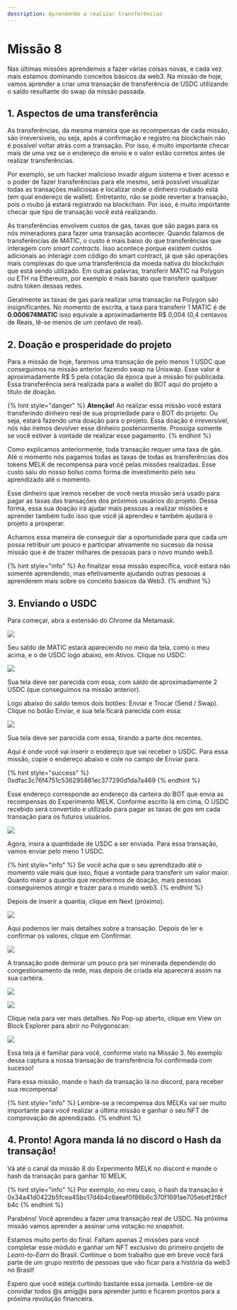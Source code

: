 ```yaml
---
description: Aprendendo a realizar transferências
---
```


# Missão 8

Nas últimas missões aprendemos a fazer várias coisas novas, e cada vez mais estamos dominando conceitos básicos da web3. Na missão de hoje, vamos aprender a criar uma transação de transferência de USDC utilizando o saldo resultante do swap da missão passada.

## 1. Aspectos de uma transferência

As transferências, da mesma maneira que as recompensas de cada missão, são irreversíveis, ou seja, após a confirmação e registro na blockchain não é possível voltar atrás com a transação. Por isso, é muito importante checar mais de uma vez se o endereço de envio e o valor estão corretos antes de realizar transferências.

Por exemplo, se um hacker malicioso invadir algum sistema e tiver acesso e o poder de fazer transferências para ele mesmo, será possível visualizar todas as transações maliciosas e localizar onde o dinheiro roubado está (em qual endereço de wallet). Entretanto, não se pode reverter a transação, pois o roubo já estará registrado na blockchain. Por isso, é muito importante checar que tipo de transação você está realizando.

As transferências envolvem custos de gas, taxas que são pagas para os nós mineradores para fazer uma transação acontecer. Quando falamos de transferências de MATIC, o custo é mais baixo do que transferências que interagem com _smart contracts._ Isso acontece porque existem custos adicionais ao interagir com código do smart contract, já que são operações mais complexas do que uma transferência da moeda nativa do blockchain que está sendo utilizado. Em outras palavras, transferir MATIC na Polygon ou ETH na Ethereum, por exemplo é mais barato que transferir qualquer outro token dessas redes.

Geralmente as taxas de gas para realizar uma transação na Polygon são insignificantes. No momento de escrita, a taxa para transferir 1 MATIC é de **0.000674MATIC** isso equivale a aproximadamente R$ 0,004 (0,4 centavos de Reais, lê-se menos de um centavo de real).

## 2. Doação e prosperidade do projeto

Para a missão de hoje, faremos uma transação de pelo menos 1 USDC que conseguimos na missão anterior fazendo swap na Uniswap. Esse valor é aproximadamente R$ 5 pela cotação da época que a missão foi publicada. Essa transferência será realizada para a wallet do BOT aqui do projeto a título de doação.

{% hint style="danger" %}
**Atenção!** Ao realizar essa missão você estará transferindo dinheiro real de sua propriedade para o BOT do projeto. Ou seja, estará fazendo uma doação para o projeto. Essa doação é irreversível, nós não iremos devolver esse dinheiro posteriormente. Prossiga somente se você estiver à vontade de realizar esse pagamento.
{% endhint %}

Como explicamos anteriormente, toda transação requer uma taxa de gás. Até o momento nós pagamos todas as taxas de todas as transferências dos tokens MELK de recompensa para você pelas missões realizadas. Esse custo saiu do nosso bolso como forma de investimento pelo seu aprendizado até o momento.

Esse dinheiro que iremos receber de você nesta missão será usado para pagar as taxas das transações dos próximos usuários do projeto. Dessa forma, essa sua doação irá ajudar mais pessoas a realizar missões e aprender também tudo isso que você já aprendeu e também ajudará o projeto a prosperar.

Achamos essa maneira de conseguir dar a oportunidade para que cada um possa retribuir um pouco e participar ativamente no sucesso da nossa missão que é de trazer milhares de pessoas para o novo mundo web3.

{% hint style="info" %}
Ao finalizar essa missão específica, você estará não somente aprendendo, mas efetivamente ajudando outras pessoas a aprenderem mais sobre os conceito básicos da Web3.
{% endhint %}

## 3. Enviando o USDC

Para começar, abra a extensão do Chrome da Metamask.

![](<../.gitbook/assets/image (30).png>)

Seu saldo de MATIC estará aparecendo no meio da tela, como o meu acima, e o de USDC logo abaixo, em Ativos. Clique no USDC:

![](<../.gitbook/assets/image (82).png>)

Sua tela deve ser parecida com essa, com saldo de aproximadamente 2 USDC (que conseguimos na missão anterior).

Logo abaixo do saldo temos dois botões: Enviar e Trocar (Send / Swap). Clique no botão Enviar, e sua tela ficará parecida com essa:

![](<../.gitbook/assets/image (38).png>)

Sua tela deve ser parecida com essa, tirando a parte dos recentes.

Aqui é onde você vai inserir o endereço que vai receber o USDC. Para essa missão, copie o endereço abaixo e cole no campo de Enviar para.

{% hint style="success" %}
0xdfac3c76f4751c536295881ec377290d1da7a469
{% endhint %}

Esse endereço corresponde ao endereço da carteira do BOT que envia as recompensas do Experimento MELK. Conforme escrito lá em cima, O USDC recebido será convertido e utilizado para pagar as taxas de _gas_ em cada transação para os futuros usuários.

![](<../.gitbook/assets/image (57).png>)

Agora, insira a quantidade de USDC a ser enviada. Para essa transação, vamos enviar pelo meno 1 USDC.

{% hint style="info" %}
Se você acha que o seu aprendizado até o momento vale mais que isso, fique a vontade para transferir um valor maior. Quanto maior a quantia que recebermos de doação, mais pessoas conseguiremos atingir e trazer para o mundo web3.
{% endhint %}

Depois de inserir a quantia, clique em Next (próximo).

![](<../.gitbook/assets/image (111).png>)

Aqui podemos ler mais detalhes sobre a transação. Depois de ler e confirmar os valores, clique em Confirmar.

![](<../.gitbook/assets/image (4).png>)

A transação pode demorar um pouco pra ser minerada dependendo do congestionamento da rede, mas depois de criada ela aparecerá assim na sua carteira.

![](<../.gitbook/assets/image (6).png>)

![](<../.gitbook/assets/image (36).png>)

Clique nela para ver mais detalhes. No Pop-up aberto, clique em View on Block Explorer para abrir no Polygonscan:

![](<../.gitbook/assets/image (106).png>)

Essa tela já é familiar para você, conforme visto na Missão 3. No exemplo dessa captura a nossa transação de transferência foi confirmada com sucesso!

Para essa missão, mande o hash da transação lá no discord, para receber sua recompensa!

{% hint style="info" %}
Lembre-se a recompensa dos MELKs vai ser muito importante para você realizar a última missão e ganhar o seu NFT de comprovação de aprendizado.
{% endhint %}

## 4. Pronto! Agora manda lá no discord o Hash da transação!

Vá até o canal da missão 8 do Experimento MELK no discord e mande o hash da transação para ganhar 10 MELK.

{% hint style="info" %}
Por exemplo, no meu caso, o hash da transação é 0x34a41d0422b5fcea45bc17d4b4c6aeaf0f86b6c370f1691ae705ebdf2f8cfb4c
{% endhint %}

Parabéns! Você aprendeu a fazer uma transação real de USDC. Na próxima missão vamos aprender a assinar uma votação no snapshot.

Estamos muito perto do final. Faltam apenas 2 missões para você completar esse módulo e ganhar um NFT exclusivo do primeiro projeto de _Learn-to-Earn_ do Brasil. Continue o bom trabalho que em breve você fará parte de um grupo restrito de pessoas que vão ficar para a história da web3 no Brasil!

Espero que você esteja curtindo bastante essa jornada. Lembre-se de convidar todos @s amig@s para aprender junto e ficarem prontos para a próxima revolução financeira.

​
